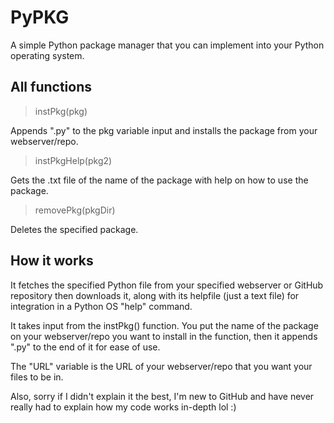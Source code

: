 # PyPKG
A simple Python package manager that you can implement into your Python operating system.

## All functions

> instPkg(pkg)

Appends ".py" to the pkg variable input and installs the package from your webserver/repo.

> instPkgHelp(pkg2)

Gets the .txt file of the name of the package with help on how to use the package.

> removePkg(pkgDir)

Deletes the specified package.

## How it works

It fetches the specified Python file from your specified webserver or GitHub repository then downloads it, along with its helpfile (just a text file) for integration in a Python OS "help" command.

It takes input from the instPkg() function. You put the name of the package on your webserver/repo you want to install in the function, then it appends ".py" to the end of it for ease of use.

The "URL" variable is the URL of your webserver/repo that you want your files to be in.

Also, sorry if I didn't explain it the best, I'm new to GitHub and have never really had to explain how my code works in-depth lol :)
